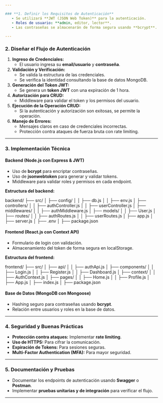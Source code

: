```yaml
---

### **1. Definir los Requisitos de Autenticación**
   - Se utilizará **JWT (JSON Web Token)** para la autenticación.
   - Roles de usuario: **admin, editor, lector**.
   - Las contraseñas se almacenarán de forma segura usando **bcrypt**.
   
---
```


### **2. Diseñar el Flujo de Autenticación**
   1. **Ingreso de Credenciales:**
      - El usuario ingresa su **email/usuario** y **contraseña**.
   2. **Validación y Verificación:**
      - Se valida la estructura de las credenciales.
      - Se verifica la identidad consultando la base de datos MongoDB.
   3. **Generación del Token JWT:**
      - Se genera un **token JWT** con una expiración de 1 hora.
   4. **Autorización para CRUD:**
      - Middleware para validar el token y los permisos del usuario.
   5. **Ejecución de la Operación CRUD:**
      - Si la autenticación y autorización son exitosas, se permite la operación.
   6. **Manejo de Errores:**
      - Mensajes claros en caso de credenciales incorrectas.
      - Protección contra ataques de fuerza bruta con rate limiting.

---

### **3. Implementación Técnica**

#### **Backend (Node.js con Express & JWT)**
  - Uso de **bcrypt** para encriptar contraseñas.
  - Uso de **jsonwebtoken** para generar y validar tokens.
  - Middleware para validar roles y permisos en cada endpoint.
  
**Estructura del backend:**

backend/
├── src/
│   ├── config/
│   │   ├── db.js
│   │   ├── env.js
│   ├── controllers/
│   │   ├── authController.js
│   │   ├── userController.js
│   ├── middlewares/
│   │   ├── authMiddleware.js
│   ├── models/
│   │   ├── User.js
│   ├── routes/
│   │   ├── authRoutes.js
│   │   ├── userRoutes.js
│   ├── app.js
│   ├── server.js
│   ├── .env
│   ├── package.json


#### **Frontend (React.js con Context API)**
  - Formulario de login con validación.
  - Almacenamiento del token de forma segura en localStorage.
  
**Estructura del frontend:**

frontend/
├── src/
│   ├── api/
│   │   ├── authApi.js
│   ├── components/
│   │   ├── Login.js
│   │   ├── Register.js
│   │   ├── Dashboard.js
│   ├── context/
│   │   ├── AuthContext.js
│   ├── pages/
│   │   ├── Home.js
│   │   ├── Profile.js
│   ├── App.js
│   ├── index.js
│   ├── package.json


#### **Base de Datos (MongoDB con Mongoose)**
  - Hashing seguro para contraseñas usando **bcrypt**.
  - Relación entre usuarios y roles en la base de datos.

---

### **4. Seguridad y Buenas Prácticas**
   - **Protección contra ataques:** Implementar **rate limiting**.
   - **Uso de HTTPS:** Para cifrar la comunicación.
   - **Expiración de Tokens:** Para sesiones seguras.
   - **Multi-Factor Authentication (MFA):** Para mayor seguridad.

---

### **5. Documentación y Pruebas**
   - Documentar los endpoints de autenticación usando **Swagger** o **Postman**.
   - Implementar **pruebas unitarias y de integración** para verificar el flujo.

---

